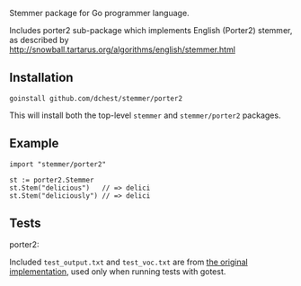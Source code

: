 Stemmer package for Go programmer language.

Includes porter2 sub-package which implements English (Porter2) stemmer, as described by <http://snowball.tartarus.org/algorithms/english/stemmer.html>

Installation
-------------

    goinstall github.com/dchest/stemmer/porter2 

This will install both the top-level `stemmer` and `stemmer/porter2` packages.

Example
-------

    import "stemmer/porter2"

    st := porter2.Stemmer
    st.Stem("delicious")   // => delici
    st.Stem("deliciously") // => delici

Tests
-----

porter2:

Included `test_output.txt` and `test_voc.txt` are from [the original implementation](http://snowball.tartarus.org/algorithms/english/stemmer.html), used only when running tests with gotest.
